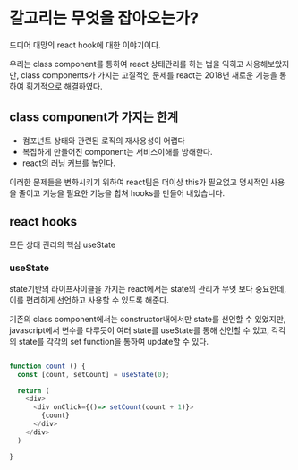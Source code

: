 # 갈고리는 무엇을 잡아오는가?

드디어 대망의 react hook에 대한 이야기이다.

우리는 class component를 통하여 react 상태관리를 하는 법을 익히고 사용해보았지만, class components가 가지는 고질적인 문제를 react는 2018년 새로운 기능을 통하여 획기적으로 해결하였다.

## class component가 가지는 한계

- 컴포넌트 상태와 관련된 로직의 재사용성이 어렵다
- 복잡하게 만들어진 component는 서비스이해를 방해한다.
- react의 러닝 커브를 높인다.

이러한 문제들을 변화시키기 위하여 react팀은 더이상 this가 필요없고 명시적인 사용을 줄이고 기능을 필요한 기능을 합쳐 hooks를 만들어 내었습니다.

## react hooks

모든 상태 관리의 핵심 useState

### useState

state기반의 라이프사이클을 가지는 react에서는 state의 관리가 무엇 보다 중요한데, 이를 편리하게 선언하고 사용할 수 있도록 해준다.

기존의 class component에서는 constructor내에서만 state를 선언할 수 있었지만, javascript에서 변수를 다루듯이 여러 state를 useState를 통해 선언할 수 있고, 각각의 state를 각각의 set function을 통하여 update할 수 있다.

```js

function count () {
  const [count, setCount] = useState(0);

  return (
    <div>
      <div onClick={()=> setCount(count + 1)}>
        {count}
      </div>
    </div>
  )

}
